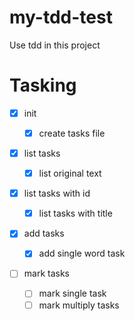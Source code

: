 # my-tdd-test
Use tdd in this project

# Tasking
- [x] init
  - [x] create tasks file

- [x] list tasks
  - [x] list original text
- [x] list tasks with id
  - [x] list tasks with title
  
- [x] add tasks
  
  - [x] add single word task
- [ ] mark tasks
  - [ ] mark single task
  - [ ] mark multiply tasks
